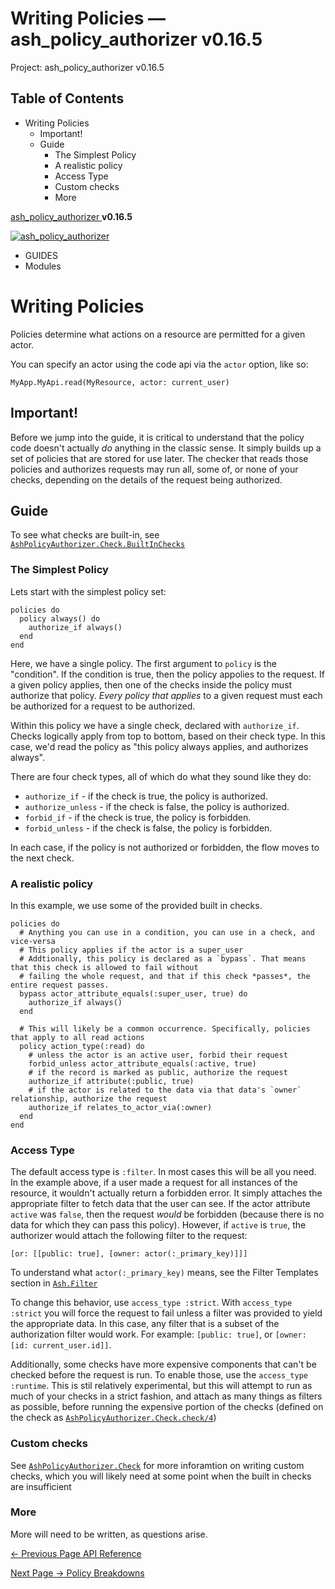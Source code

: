 # Writing Policies — ash_policy_authorizer v0.16.5

Project: ash_policy_authorizer v0.16.5

## Table of Contents

- Writing Policies
  - Important!
  - Guide
    - The Simplest Policy
    - A realistic policy
    - Access Type
    - Custom checks
    - More

[ ash_policy_authorizer ](external_link) **v0.16.5**

[ ![ash_policy_authorizer](external_link) ](https://github.com/ash-project/ash_policy_authorizer)

  * GUIDES
  * Modules






# Writing Policies

Policies determine what actions on a resource are permitted for a given actor.

You can specify an actor using the code api via the `actor` option, like so:
    
    
    MyApp.MyApi.read(MyResource, actor: current_user)

##  Important! 

Before we jump into the guide, it is critical to understand that the policy code doesn't actually _do_ anything in the classic sense. It simply builds up a set of policies that are stored for use later. The checker that reads those policies and authorizes requests may run all, some of, or none of your checks, depending on the details of the request being authorized.

##  Guide 

To see what checks are built-in, see [`AshPolicyAuthorizer.Check.BuiltInChecks`](external_link)

###  The Simplest Policy 

Lets start with the simplest policy set:
    
    
    policies do
      policy always() do
        authorize_if always()
      end
    end

Here, we have a single policy. The first argument to `policy` is the "condition". If the condition is true, then the policy appolies to the request. If a given policy applies, then one of the checks inside the policy must authorize that policy. _Every policy that applies_ to a given request must each be authorized for a request to be authorized.

Within this policy we have a single check, declared with `authorize_if`. Checks logically apply from top to bottom, based on their check type. In this case, we'd read the policy as "this policy always applies, and authorizes always".

There are four check types, all of which do what they sound like they do:

  * `authorize_if` \- if the check is true, the policy is authorized.
  * `authorize_unless` \- if the check is false, the policy is authorized.
  * `forbid_if` \- if the check is true, the policy is forbidden.
  * `forbid_unless` \- if the check is false, the policy is forbidden.



In each case, if the policy is not authorized or forbidden, the flow moves to the next check.

###  A realistic policy 

In this example, we use some of the provided built in checks.
    
    
    policies do
      # Anything you can use in a condition, you can use in a check, and vice-versa
      # This policy applies if the actor is a super_user
      # Addtionally, this policy is declared as a `bypass`. That means that this check is allowed to fail without
      # failing the whole request, and that if this check *passes*, the entire request passes.
      bypass actor_attribute_equals(:super_user, true) do
        authorize_if always()
      end
    
      # This will likely be a common occurrence. Specifically, policies that apply to all read actions
      policy action_type(:read) do
        # unless the actor is an active user, forbid their request
        forbid_unless actor_attribute_equals(:active, true)
        # if the record is marked as public, authorize the request
        authorize_if attribute(:public, true)
        # if the actor is related to the data via that data's `owner` relationship, authorize the request
        authorize_if relates_to_actor_via(:owner)
      end
    end

###  Access Type 

The default access type is `:filter`. In most cases this will be all you need. In the example above, if a user made a request for all instances of the resource, it wouldn't actually return a forbidden error. It simply attaches the appropriate filter to fetch data that the user can see. If the actor attribute `active` was `false`, then the request _would_ be forbidden (because there is no data for which they can pass this policy). However, if `active` is `true`, the authorizer would attach the following filter to the request:
    
    
    [or: [[public: true], [owner: actor(:_primary_key)]]]

To understand what `actor(:_primary_key)` means, see the Filter Templates section in [`Ash.Filter`](1.50.14/Ash.Filter.html)

To change this behavior, use `access_type :strict`. With `access_type :strict` you will force the request to fail unless a filter was provided to yield the appropriate data. In this case, any filter that is a subset of the authorization filter would work. For example: `[public: true]`, or `[owner: [id: current_user.id]]`.

Additionally, some checks have more expensive components that can't be checked before the request is run. To enable those, use the `access_type :runtime`. This is stil relatively experimental, but this will attempt to run as much of your checks in a strict fashion, and attach as many things as filters as possible, before running the expensive portion of the checks (defined on the check as [`AshPolicyAuthorizer.Check.check/4`](external_link))

###  Custom checks 

See [`AshPolicyAuthorizer.Check`](external_link) for more inforamtion on writing custom checks, which you will likely need at some point when the built in checks are insufficient

###  More 

More will need to be written, as questions arise.

[ ← Previous Page  API Reference  ](external_link)

[ Next Page →  Policy Breakdowns  ](external_link)
